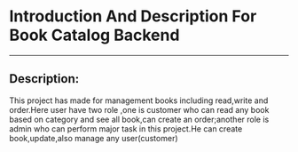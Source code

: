 # Introduction And Description For Book Catalog Backend

---

## Description:

This project has made for management books including read,write and order.Here user have two role ,one is customer who can read any book based on category and see all book,can create an order;another role is admin who can perform major task in this project.He can create book,update,also manage any user(customer)
